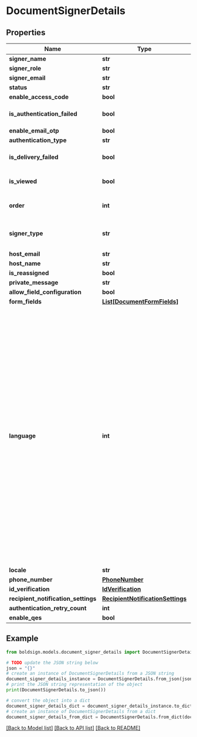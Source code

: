 # DocumentSignerDetails


## Properties

Name | Type | Description | Notes
------------ | ------------- | ------------- | -------------
**signer_name** | **str** |  | [optional] 
**signer_role** | **str** |  | [optional] 
**signer_email** | **str** |  | [optional] 
**status** | **str** |  | [optional] 
**enable_access_code** | **bool** |  | [optional] 
**is_authentication_failed** | **bool** |  | [optional] [default to False]
**enable_email_otp** | **bool** |  | [optional] 
**authentication_type** | **str** |  | [optional] 
**is_delivery_failed** | **bool** |  | [optional] [default to False]
**is_viewed** | **bool** |  | [optional] [default to False]
**order** | **int** |  | [optional] [default to 0]
**signer_type** | **str** |  | [optional] [default to 'Signer']
**host_email** | **str** |  | [optional] 
**host_name** | **str** |  | [optional] 
**is_reassigned** | **bool** |  | [optional] 
**private_message** | **str** |  | [optional] 
**allow_field_configuration** | **bool** |  | [optional] 
**form_fields** | [**List[DocumentFormFields]**](DocumentFormFields.md) |  | [optional] 
**language** | **int** | &lt;p&gt;Description:&lt;/p&gt;&lt;ul&gt;&lt;li&gt;&lt;i&gt;0&lt;/i&gt; - None&lt;/li&gt;&lt;li&gt;&lt;i&gt;1&lt;/i&gt; - English&lt;/li&gt;&lt;li&gt;&lt;i&gt;2&lt;/i&gt; - Spanish&lt;/li&gt;&lt;li&gt;&lt;i&gt;3&lt;/i&gt; - German&lt;/li&gt;&lt;li&gt;&lt;i&gt;4&lt;/i&gt; - French&lt;/li&gt;&lt;li&gt;&lt;i&gt;5&lt;/i&gt; - Romanian&lt;/li&gt;&lt;li&gt;&lt;i&gt;6&lt;/i&gt; - Norwegian&lt;/li&gt;&lt;li&gt;&lt;i&gt;7&lt;/i&gt; - Bulgarian&lt;/li&gt;&lt;li&gt;&lt;i&gt;8&lt;/i&gt; - Italian&lt;/li&gt;&lt;li&gt;&lt;i&gt;9&lt;/i&gt; - Danish&lt;/li&gt;&lt;li&gt;&lt;i&gt;10&lt;/i&gt; - Polish&lt;/li&gt;&lt;li&gt;&lt;i&gt;11&lt;/i&gt; - Portuguese&lt;/li&gt;&lt;li&gt;&lt;i&gt;12&lt;/i&gt; - Czech&lt;/li&gt;&lt;li&gt;&lt;i&gt;13&lt;/i&gt; - Dutch&lt;/li&gt;&lt;li&gt;&lt;i&gt;14&lt;/i&gt; - Swedish&lt;/li&gt;&lt;li&gt;&lt;i&gt;15&lt;/i&gt; - Russian&lt;/li&gt;&lt;/ul&gt; | [optional] 
**locale** | **str** |  | [optional] 
**phone_number** | [**PhoneNumber**](PhoneNumber.md) |  | [optional] 
**id_verification** | [**IdVerification**](IdVerification.md) |  | [optional] 
**recipient_notification_settings** | [**RecipientNotificationSettings**](RecipientNotificationSettings.md) |  | [optional] 
**authentication_retry_count** | **int** |  | [optional] 
**enable_qes** | **bool** |  | [optional] 

## Example

```python
from boldsign.models.document_signer_details import DocumentSignerDetails

# TODO update the JSON string below
json = "{}"
# create an instance of DocumentSignerDetails from a JSON string
document_signer_details_instance = DocumentSignerDetails.from_json(json)
# print the JSON string representation of the object
print(DocumentSignerDetails.to_json())

# convert the object into a dict
document_signer_details_dict = document_signer_details_instance.to_dict()
# create an instance of DocumentSignerDetails from a dict
document_signer_details_from_dict = DocumentSignerDetails.from_dict(document_signer_details_dict)
```
[[Back to Model list]](../README.md#documentation-for-models) [[Back to API list]](../README.md#documentation-for-api-endpoints) [[Back to README]](../README.md)



